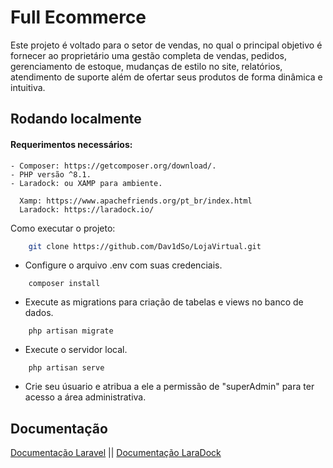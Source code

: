
# Full Ecommerce
 
Este projeto é voltado para o setor de vendas, no qual o principal objetivo é fornecer ao proprietário uma gestão completa de vendas, pedidos, gerenciamento de estoque, mudanças de estilo no site, relatórios, atendimento de suporte além de ofertar seus produtos de forma dinâmica e intuitiva.


## Rodando localmente



#### Requerimentos necessários:
    - Composer: https://getcomposer.org/download/.
    - PHP versão ^8.1.
    - Laradock: ou XAMP para ambiente. 

      Xamp: https://www.apachefriends.org/pt_br/index.html
      Laradock: https://laradock.io/

Como executar o projeto: 

```bash
    git clone https://github.com/Dav1dSo/LojaVirtual.git
```

- Configure o arquivo .env com suas credenciais.

```
    composer install 
```

- Execute as migrations para criação de tabelas e views no banco de dados.

```
    php artisan migrate 
```

- Execute o servidor local. 

```
    php artisan serve
```

- Crie seu úsuario e atribua a ele a permissão de "superAdmin" para ter acesso a área administrativa.



## Documentação

[Documentação Laravel](https://laravel.com/docs/10.x) || 
[Documentação LaraDock](https://laradock.io/)


